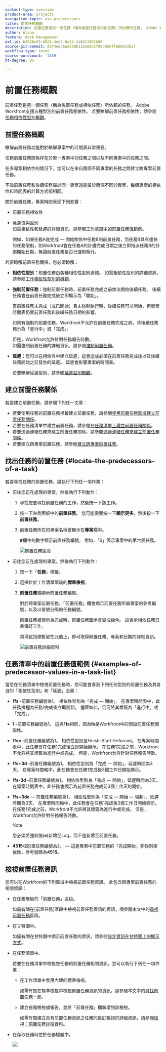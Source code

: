 ```yaml
---
content-type: overview
product-area: projects
navigation-topic: use-predecessors
title: 前置任務概觀
description: 前置任務是另一個任務（稱為後置任務或相依任務）所依賴的任務。 Adobe Workfront支援五種型別的前置任務相依性。
author: Alina
feature: Work Management
exl-id: b2020a50-0921-4ed2-8a34-1a0411992b99
source-git-commit: d5f4e83badd4d011816551f06b056ffe886d3b17
workflow-type: tm+mt
source-wordcount: '1189'
ht-degree: 0%

---
```


# 前置任務概觀

<!--Audited: 12/2023-->

<!-- 

CONTEXT SENSITIVE HELP article. DO NOT CHANGE THE NAME OF THE ARTICLE/ DO NOT MOVE OR DELETE! -->

前置任務是另一個任務（稱為後置任務或相依任務）所依賴的任務。 Adobe Workfront支援五種型別的前置任務相依性。 若要瞭解前置任務相依性，請參閱[任務相依性型別概觀](../../../manage-work/tasks/use-prdcssrs/task-dependency-types.md)。

## 前置任務概觀

瞭解前置任務功能對於瞭解專案中的時間表非常重要。

任務前置任務關係存在於單一專案中的任務之間以及不同專案中的任務之間。

在多專案相依性的情況下，您可以在來自兩個不同專案的任務之間建立跨專案前置任務。

不論前置任務和後續任務屬於同一專案還是屬於兩個不同的專案，每個專案的相依性和時間表的計算方式都相同。

關於前置任務，專案時間表受下列影響：

* 前置任務相依性
* 延遲值與型別\
  如需相依性和延遲的詳細資訊，請參閱[工作清單中的前置任務值範例](#examples-of-predecessor-values-in-a-task-list)。

  例如，如果任務A是完成 — 開始關係中任務B的前置任務，而任務B具有儘快的任務限制，則Workfront會在任務A的計畫完成日期之後立即指派任務B的計劃開始日期，無論前置任務是否已強制執行。

若要瞭解前置任務關係，您必須瞭解：

* **相依性型別：**&#x200B;前置任務由各種相依性型別連結。 如需相依性型別的詳細資訊，請參閱[工作相依性型別的概觀](../../../manage-work/tasks/use-prdcssrs/task-dependency-types.md)。

* **強制前置任務：**&#x200B;強制前置任務時，前置任務完成之前無法開始後續任務。 後續任務會在前置任務完成後立即顯示為「開始」。

  當前置任務未完成（或已開始）且未強制執行時，後續任務可以開始，但專案時間表仍受前置任務和後續任務日期的影響。

  如果有強制的前置任務，Workfront不允許在前置任務完成之前，將後續任務標示為「進行中」或「完成」。

  但是，Workfront允許針對任務報告時數。\
  如需強制前置任務的詳細資訊，請參閱[強制前置任務](../../../manage-work/tasks/use-prdcssrs/enforced-predecessors.md)。

* **延遲：**&#x200B;您可以在相依性中建立延遲，這會造成必須在前置任務完成後以及後續任務開始之前發生的延遲。 延遲會影響專案的時間表。

  若要瞭解延遲型別，請參閱[延遲型別概觀](../../../manage-work/tasks/use-prdcssrs/lag-types.md)。

## 建立前置任務關係

若要建立前置任務，請參閱下列任一文章：

* 若要使用任務的前置任務標籤建立前置任務，請參閱[使用前置任務區域建立前置任務關係](../../../manage-work/tasks/use-prdcssrs/create-predecessors-in-predecessors-area.md)。
* 若要在任務清單中建立前置任務，請參閱[在任務清單上建立前置任務關係](../../../manage-work/tasks/use-prdcssrs/create-predecessors-on-task-list.md)。
* 若要透過連結任務來建立前置任務關係，請參閱[透過連結任務來建立前置任務關係](../../../manage-work/tasks/use-prdcssrs/create-predecessors-by-chaining-tasks.md)。
* 若要建立跨專案前置任務，請參閱[建立跨專案前置任務](../../../manage-work/tasks/use-prdcssrs/cross-project-predecessors.md)。

## 找出任務的前置任務 {#locate-the-predecessors-of-a-task}

若要尋找任務的前置任務，請執行下列任一項作業：

* 前往您正在處理的專案，然後執行下列動作：

   1. 尋找您要尋找前置任務的工作，然後按一下該工作。
   1. 按一下左側面板中的&#x200B;**前置任務**。 您可能需要按一下&#x200B;**顯示更多**，然後按一下&#x200B;**前置任務**。
   1. 前置任務所在的專案名稱會顯示在&#x200B;**專案**&#x200B;欄中。

      **#**&#x200B;欄中的數字顯示前置任務編號。 例如，「6」表示專案中的第六個任務。

      ![前置任務區段](assets/predecessors-area-with-task-header.png)

* 前往您正在處理的專案，然後執行下列動作：

   1. 按一下「**任務**」標籤。
   1. 選擇位於工作清單頂端的&#x200B;**標準檢視**。
   1. **前置任務**&#x200B;欄顯示前置任務編號。

      對於跨專案前置任務，「前置任務」欄會顯示前置任務所屬專案的參考編號，以及以冒號分隔的任務編號。

      前置任務被標示為完成時，前置任務圖示會變成綠色。 這表示相依任務已準備好工作。

      將滑鼠指標暫留在此值上，即可取得前置任務、專案和日期的詳細資訊。

      ![前置任務詳細資料](assets/predecessor-details-in-task-list.png)

## 任務清單中的前置任務值範例 {#examples-of-predecessor-values-in-a-task-list}

當您在任務清單中檢視前置任務時，您可能會看到下列任何型別的前置任務及其各自的「相依性型別」和「延遲」金額：

* **1fs -**&#x200B;前置任務編號為1。 相依性型別為「完成 — 開始」。 在專案時間表中，此任務排程為任務1完成後立即開始。 儘管如此，仍可將其標籤為「進行中」或「完成」。
* **1 -**&#x200B;前置任務編號為1。 這與&#x200B;**1fs**&#x200B;相同，因為&#x200B;**fs**&#x200B;是Workfront中的預設前置任務關聯性。

* **1fse -**&#x200B;前置任務編號為1。 相依性型別是Finish-Start-Enforced。 在專案時間表中，此任務會在任務1完成後立即開始顯示。 在任務1完成之前，Workfront不允許將其標籤為進行中或完成。 但是，Workfront允許針對任務報告時數。
* **1fs+3d -**&#x200B;前置任務編號為1。 相依性型別為「完成 — 開始」，延遲時間為3天。 在專案時間軸中，此任務會在任務1完成後3個工作日開始顯示。
* **1fs-3d -**&#x200B;前置任務編號為1。 相依性型別為「完成 — 開始」，延遲時間為3天。 在專案時間表中，此任務會顯示為前置任務完成前3個工作天的開始。
* **1fs+3de** — 前置任務編號為1。 相依性型別為「完成 — 開始 — 強制」，延遲時間為3天。 在專案時間軸中，此任務會在任務1完成後3個工作日開始顯示。 在任務1完成之前，Workfront不允許將其標籤為進行中或完成。 但是，Workfront允許針對任務報告時數。

  >[!NOTE]
  >
  >您必須將強制值(**e**)新增至Lag，而不是新增至前置任務。

* **4515:2**&#x200B;前置任務編號為2。  — 這是專案中前置任務的「完成開始」非強制相依性，參考號碼為&#x200B;**4515**。

## 檢視前置任務資訊

您可以在Workfront的下列區域中檢視前置任務資訊。 此包含跨專案前置任務的相關資訊：

* 在任務層級的「前置任務」區段。

  如需有關在[前置任務]區段中檢視前置任務資訊的資訊，請參閱本文中的[尋找前置任務](#locate-the-predecessors-of-a-task)區段。

* 在甘特圖中。

  如需有關在甘特圖中顯示前置任務的資訊，請參閱[設定資訊在甘特圖上的顯示方式](../../../manage-work/gantt-chart/use-the-gantt-chart/configure-info-on-gantt-chart.md)。

* 在任務清單中。

  若要在任務清單中檢視您任務的前置任務相關資訊，您可以執行下列任一項作業：

   * 在工作清單中套用內建的標準檢視。

     如需有關在標準檢視中檢視前置任務資訊的資訊，請參閱本文中的[尋找前置任務](#locate-the-predecessors-of-a-task)一節。

   * 建立任務檢視或報告，並將「前置任務」欄新增到該檢視。

     如需有關建立具有前置任務資訊之任務的自訂檢視的詳細資訊，請參閱[檢視：前置任務詳細資料](../../../reports-and-dashboards/reports/custom-view-filter-grouping-samples/view-predecessor-details.md)。

* 在存取任務時位於任務標題中。

  ![](assets/qs-predecessor-info-in-task-header-350x141.png)
